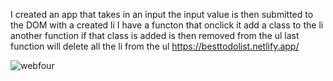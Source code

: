 I created an app that takes in an input 
the input value is then submitted to the DOM with a created li
I have a functon that onclick it add a class to the li
another function if that class is added is then removed from the ul
last function will delete all the li from the ul
https://besttodolist.netlify.app/

![webfour](https://user-images.githubusercontent.com/88953222/133680189-bbe09354-7f0e-4385-a97f-0e547fef9c1b.png)

